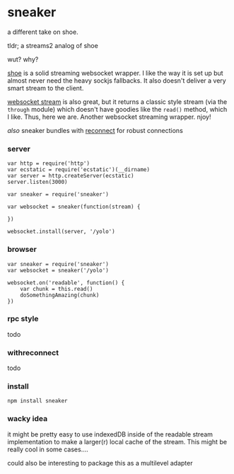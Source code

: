 sneaker
=======

a different take on shoe.

tldr; a streams2 analog of shoe 

wut? why?

[shoe](https://github.com/substack/shoe) is a solid streaming websocket wrapper. I like the way it is set up but almost never need the heavy sockjs fallbacks. It also doesn't deliver a very smart stream to the client. 

[websocket stream](https://github.com/maxogden/websocket-stream) is also great, but it returns a classic style stream (via the `through` module) which doesn't have goodies like the `read()` method, which I like. Thus, here we are. Another websocket streaming wrapper. njoy!

*also* sneaker bundles with [reconnect](https://github.com/juliangruber/reconnect-core) for robust connections



### server

```
var http = require('http')
var ecstatic = require('ecstatic')(__dirname)
var server = http.createServer(ecstatic)
server.listen(3000)

var sneaker = require('sneaker')

var websocket = sneaker(function(stream) {

})

websocket.install(server, '/yolo')
```

### browser

```
var sneaker = require('sneaker')
var websocket = sneaker('/yolo')

websocket.on('readable', function() {
	var chunk = this.read()
	doSomethingAmazing(chunk)
})

```

### rpc style

todo

### withreconnect

todo


### install

`npm install sneaker`

### wacky idea

it might be pretty easy to use indexedDB inside of the readable stream
implementation to make a larger(r) local cache of the stream.
This might be really cool in some cases....

could also be interesting to package this as a multilevel adapter 

